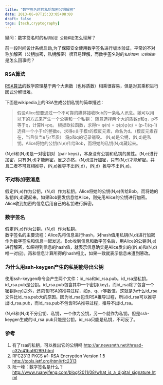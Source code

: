 ```yaml
---
title: "数字签名时的私钥加密公钥解密"
date: 2013-06-07T15:33:05+08:00
draft: false
tags: [tech,cryptography]
---
```

疑问：数字签名时的`私钥加密 公钥解密`怎么理解？

前一段时间设计系统启动,为了保障安全使用数字签名进行版本验证，平常的不对称加解密（公钥加密，私钥解密）很容易理解，而数字签名时的`私钥加密 公钥解密`是怎么回事呢？

<!--more-->

### RSA算法
[RSA算法][rsa_url]的数学原理基于两个大素数（也称质数）相乘很容易，但是对其乘积进行因式分解很难。

下面是wikipedia上的RSA生成公钥私钥的简单描述：

> 假设Alice想要通过一个不可靠的媒体接收Bob的一条私人讯息。她可以用以下的方式来产生一个公钥和一个私钥：
> 随意选择两个大的质数p和q，p不等于q，计算N=pq。
> 根据欧拉函数，求得r= φ(n) = φ(p)φ(q) = (p-1)(q-1)
> 选择一个小于r的整数e，求得e关于模r的模反元素，命名为d。（模反元素存在，当且仅当e与r互质）
> 将p和q的记录销毁。
> (N,e)是公钥，(N,d)是私钥。Alice将她的公钥(N,e)传给Bob，而将她的私钥(N,d)藏起来。

(N,e)和(N,d)是一对密钥对（pair keys），本身没有公钥和私钥的属性。(N,e)进行加密，只有(N,d)才能解密。反之亦然，(N,d)进行加密，只有(N,e)才能解密。并且二者不可互相推导，(N,e)推导不出(N,d），(N,d）推导不出(N,e)。

### 不对称加密消息
假定(N,e)作为公钥，(N,d）作为私钥。Alice将她的公钥(N,e)传给Bob，而将她的私钥(N,d)藏起来。如果Bob要发信息给Alice，则先用Alice的公钥进行加密。Alice收到加密的信息后用自己的私钥进行解密。

### 数字签名
假定(N,e)作为公钥，(N,d）作为私钥。  
数字签名的主要流程：Alice先将信息进行hash，对hash值用私钥(N,d)进行加密作为数字签名和信息一起发送。Bob收到信息和数字签名后，用Alice的公钥(N,e)进行解密，如果得到信息的hash值，就表示信息确实是Alice发出的((N,e)和(N,d)唯一对应)。再和信息计算所得的hash相比，如果一致就表示信息未遭到篡改。

### 为什么用ssh-keygen产生的私钥能导出公钥
使用ssh-keygen命令会产生两个文件：id_rsa和id_rsa.pub。id_rsa是私钥，id_rsa.pub是公钥。id_rsa.pub包含其中一个密钥(key)，而id_rsa除了包含一个密钥(key)之外，还包含RSA的推导过程，如p、q、r等数值，这就是为什么id_rsa文件比id_rsa.pub大的原因。因为id_rsa包含RSA推导过程，所以id_rsa可以推导出id_rsa.pub，而id_rsa.pub不包含RSA推导过程，推导不出id_rsa。

(N,e)和(N,d)不分公钥、私钥，一个作为公钥，另一个就作为私钥。但是ssh-keygen生成的id_rsa.pub只能是公钥，id_rsa只能是私钥，不可反了。

### 参考

1. 有了rsa的私钥，可以推出它的公钥吗 <http://ar.newsmth.net/thread-c32c41baf6289.html>
2. RFC2313 PKCS #1: RSA Encryption Version 1.5 <http://tools.ietf.org/html/rfc2313>
3. 阮一峰：数字签名是什么？<http://www.ruanyifeng.com/blog/2011/08/what_is_a_digital_signature.html>

[rsa_url]:http://zh.wikipedia.org/wiki/RSA%E5%8A%A0%E5%AF%86%E6%BC%94%E7%AE%97%E6%B3%95
